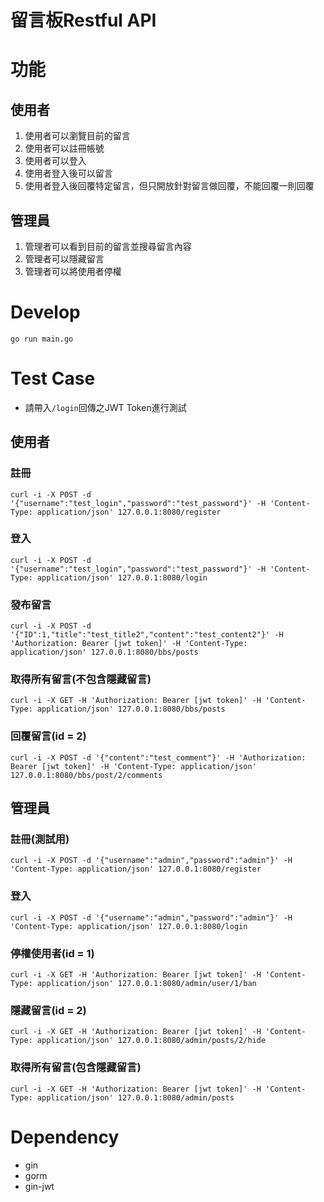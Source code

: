 # 留言板Restful API
# 功能
## 使用者
1. 使用者可以瀏覽目前的留言
2. 使用者可以註冊帳號
3. 使用者可以登入
4. 使用者登入後可以留言
5. 使用者登入後回覆特定留言，但只開放針對留言做回覆，不能回覆一則回覆
## 管理員
1. 管理者可以看到目前的留言並搜尋留言內容
2. 管理者可以隱藏留言
3. 管理者可以將使用者停權
# Develop
`go run main.go`
# Test Case
* 請帶入`/login`回傳之JWT Token進行測試
## 使用者
### 註冊
`curl -i -X POST -d '{"username":"test_login","password":"test_password"}' -H 'Content-Type: application/json' 127.0.0.1:8080/register`
### 登入
`curl -i -X POST -d '{"username":"test_login","password":"test_password"}' -H 'Content-Type: application/json' 127.0.0.1:8080/login`
### 發布留言
`curl -i -X POST -d '{"ID":1,"title":"test_title2","content":"test_content2"}' -H 'Authorization: Bearer [jwt token]' -H 'Content-Type: application/json' 127.0.0.1:8080/bbs/posts`
### 取得所有留言(不包含隱藏留言)
`curl -i -X GET -H 'Authorization: Bearer [jwt token]' -H 'Content-Type: application/json' 127.0.0.1:8080/bbs/posts`
### 回覆留言(id = 2)
`curl -i -X POST -d '{"content":"test_comment"}' -H 'Authorization: Bearer [jwt token]' -H 'Content-Type: application/json' 127.0.0.1:8080/bbs/post/2/comments`

## 管理員
### 註冊(測試用)
`curl -i -X POST -d '{"username":"admin","password":"admin"}' -H 'Content-Type: application/json' 127.0.0.1:8080/register`
### 登入
`curl -i -X POST -d '{"username":"admin","password":"admin"}' -H 'Content-Type: application/json' 127.0.0.1:8080/login`
### 停權使用者(id = 1)
`curl -i -X GET -H 'Authorization: Bearer [jwt token]' -H 'Content-Type: application/json' 127.0.0.1:8080/admin/user/1/ban`
### 隱藏留言(id = 2)
`curl -i -X GET -H 'Authorization: Bearer [jwt token]' -H 'Content-Type: application/json' 127.0.0.1:8080/admin/posts/2/hide`
### 取得所有留言(包含隱藏留言)
`curl -i -X GET -H 'Authorization: Bearer [jwt token]' -H 'Content-Type: application/json' 127.0.0.1:8080/admin/posts`

# Dependency
* gin
* gorm
* gin-jwt